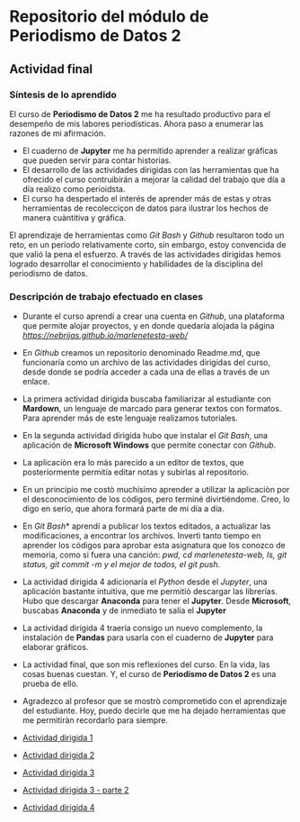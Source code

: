 
# Repositorio del módulo de Periodismo de Datos 2

## Actividad final

### Síntesis de lo aprendido

El curso de **Periodismo de Datos 2** me ha resultado productivo para el desempeño de mis labores periodísticas. Ahora paso a enumerar las razones de mi afirmación.

- El cuaderno de **Jupyter** me ha permitido aprender a realizar gráficas que pueden servir para contar historias.
- El desarrollo de las actividades dirigidas con las herramientas que ha ofrecido el curso contruibirán a mejorar la calidad del trabajo que día a día realizo como perioidsta.
- El curso ha despertado el interés de aprender más de estas y otras herramientas de recolecciçon de datos para ilustrar los hechos de manera cuàntitiva y gráfica.

El aprendizaje de herramientas como *Git Bash* y *Github* resultaron todo un reto, en un periodo relativamente corto, sin embargo, estoy convencida de que valió la pena el esfuerzo. 
A través de las actividades dirigidas hemos logrado desarrollar el conocimiento  y habilidades de la disciplina del periodismo de datos.

### Descripción de trabajo efectuado en clases

- Durante el curso aprendí a crear una cuenta en *Github*, una plataforma que permite alojar proyectos, y en donde quedaría alojada la página *https://nebrijas.github.io/marlenetesta-web/*
- En *Github* creamos un repositorio denominado Readme.md, que funcionaría como un archivo de las actividades dirigidas del curso, desde donde se podría acceder a cada una de ellas a través de un enlace.
- La primera actividad dirigida buscaba familiarizar al estudiante con **Mardown**, un lenguaje de marcado para generar textos con formatos.  Para aprender más de este lenguaje realizamos tutoriales.
- En la segunda actividad dirigida hubo que instalar el *Git Bash*, una aplicación de **Microsoft Windows** que permite conectar con *Github*.
- La aplicaciòn era lo màs parecido a un editor de textos, que posteriormente permitía editar notas y subirlas al repositorio. 
- En un principio me costò muchísimo aprender a utilizar la aplicaciòn por el desconocimiento de los códigos, pero terminé divirtiéndome. Creo, lo digo en serio, que ahora formará parte de mi día a día.
- En *Git Bash** aprendí a publicar los textos editados, a actualizar las modificaciones, a encontrar los archivos.  Invertì tanto tiempo en aprender los códigos para aprobar esta asignatura que los conozco de memoria, como si fuera una canción: *pwd, cd marlenetesta-web, ls, git status, git commit -m y el mejor de todos, el git push*.
- La actividad dirigida 4 adicionaría el *Python* desde el *Jupyter*, una aplicación bastante intuitiva, que me permitiò descargar las librerías.   Hubo que descargar **Anaconda** para tener el **Jupyter**.  Desde **Microsoft**, buscabas **Anaconda** y de inmediato te salía el **Jupyter**
- La actividad dirigida 4 traería consigo un nuevo complemento, la instalación de **Pandas** para usarla con el cuaderno de **Jupyter** para elaborar gráficos.
- La actividad final, que son mis reflexiones del curso.  En la vida, las cosas buenas cuestan.  Y, el curso de **Periodismo de Datos 2** es una prueba de ello.  
- Agradezco al profesor que se mostrò comprometido con el aprendizaje del estudiante.  Hoy, puedo decirle que me ha dejado herramientas que me permitiràn recordarlo para siempre.   












- [Actividad dirigida 1](ad1.md)
- [Actividad dirigida 2](ad2.md)
- [Actividad dirigida 3](ad3.md)
- [Actividad dirigida 3 - parte 2](ad3_2.md)
- [Actividad dirigida 4](ad4.md)





